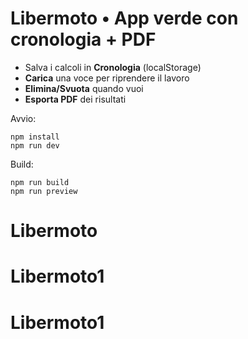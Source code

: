 # Libermoto • App verde con cronologia + PDF

- Salva i calcoli in **Cronologia** (localStorage)
- **Carica** una voce per riprendere il lavoro
- **Elimina/Svuota** quando vuoi
- **Esporta PDF** dei risultati

Avvio:
```
npm install
npm run dev
```
Build:
```
npm run build
npm run preview
```
# Libermoto
# Libermoto1
# Libermoto1
